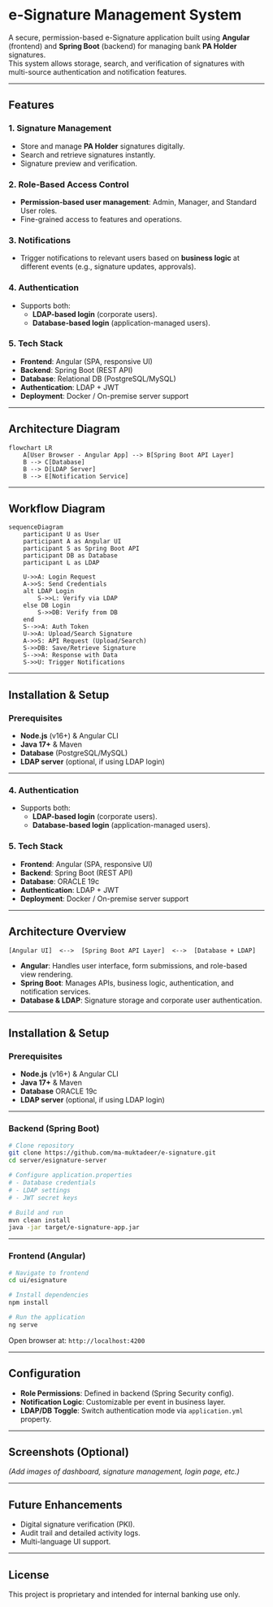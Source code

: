 # e-Signature Management System

A secure, permission-based e-Signature application built using **Angular** (frontend) and **Spring Boot** (backend) for managing bank **PA Holder** signatures.  
This system allows storage, search, and verification of signatures with multi-source authentication and notification features.

---

## Features

### 1. Signature Management
- Store and manage **PA Holder** signatures digitally.  
- Search and retrieve signatures instantly.  
- Signature preview and verification.

### 2. Role-Based Access Control
- **Permission-based user management**: Admin, Manager, and Standard User roles.  
- Fine-grained access to features and operations.

### 3. Notifications
- Trigger notifications to relevant users based on **business logic** at different events (e.g., signature updates, approvals).  

### 4. Authentication
- Supports both:
  - **LDAP-based login** (corporate users).
  - **Database-based login** (application-managed users).

### 5. Tech Stack
- **Frontend**: Angular (SPA, responsive UI)
- **Backend**: Spring Boot (REST API)
- **Database**: Relational DB (PostgreSQL/MySQL)
- **Authentication**: LDAP + JWT
- **Deployment**: Docker / On-premise server support

---

## Architecture Diagram

```mermaid
flowchart LR
    A[User Browser - Angular App] --> B[Spring Boot API Layer]
    B --> C[Database]
    B --> D[LDAP Server]
    B --> E[Notification Service]
```

---

## Workflow Diagram

```mermaid
sequenceDiagram
    participant U as User
    participant A as Angular UI
    participant S as Spring Boot API
    participant DB as Database
    participant L as LDAP

    U->>A: Login Request
    A->>S: Send Credentials
    alt LDAP Login
        S->>L: Verify via LDAP
    else DB Login
        S->>DB: Verify from DB
    end
    S-->>A: Auth Token
    U->>A: Upload/Search Signature
    A->>S: API Request (Upload/Search)
    S->>DB: Save/Retrieve Signature
    S-->>A: Response with Data
    S->>U: Trigger Notifications
```

---

## Installation & Setup

### Prerequisites
- **Node.js** (v16+) & Angular CLI  
- **Java 17+** & Maven  
- **Database** (PostgreSQL/MySQL)  
- **LDAP server** (optional, if using LDAP login)

--- 

### 4. Authentication
- Supports both:
  - **LDAP-based login** (corporate users).
  - **Database-based login** (application-managed users).

### 5. Tech Stack
- **Frontend**: Angular (SPA, responsive UI)
- **Backend**: Spring Boot (REST API)
- **Database**: ORACLE 19c
- **Authentication**: LDAP + JWT
- **Deployment**: Docker / On-premise server support

---

## Architecture Overview

```text
[Angular UI]  <-->  [Spring Boot API Layer]  <-->  [Database + LDAP]
```

- **Angular**: Handles user interface, form submissions, and role-based view rendering.  
- **Spring Boot**: Manages APIs, business logic, authentication, and notification services.  
- **Database & LDAP**: Signature storage and corporate user authentication.

---

## Installation & Setup

### Prerequisites
- **Node.js** (v16+) & Angular CLI  
- **Java 17+** & Maven  
- **Database** ORACLE 19c  
- **LDAP server** (optional, if using LDAP login)

---

### Backend (Spring Boot)
```bash
# Clone repository
git clone https://github.com/ma-muktadeer/e-signature.git
cd server/esignature-server

# Configure application.properties
# - Database credentials
# - LDAP settings
# - JWT secret keys

# Build and run
mvn clean install
java -jar target/e-signature-app.jar
```

---

### Frontend (Angular)
```bash
# Navigate to frontend
cd ui/esignature

# Install dependencies
npm install

# Run the application
ng serve
```

Open browser at: `http://localhost:4200`

---

## Configuration

- **Role Permissions**: Defined in backend (Spring Security config).  
- **Notification Logic**: Customizable per event in business layer.  
- **LDAP/DB Toggle**: Switch authentication mode via `application.yml` property.

---

## Screenshots (Optional)

*(Add images of dashboard, signature management, login page, etc.)*

---

## Future Enhancements
- Digital signature verification (PKI).  
- Audit trail and detailed activity logs.  
- Multi-language UI support.

---

## License

This project is proprietary and intended for internal banking use only.
